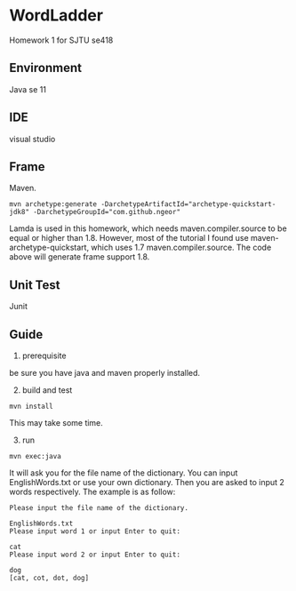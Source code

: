 # WordLadder
Homework 1 for SJTU se418
## Environment
Java se 11
## IDE
visual studio
## Frame
Maven. 
```
mvn archetype:generate -DarchetypeArtifactId="archetype-quickstart-jdk8" -DarchetypeGroupId="com.github.ngeor"
```
Lamda is used in this homework, which needs maven.compiler.source to be equal or higher than 1.8. However, most of the tutorial I found use maven-archetype-quickstart, which uses 1.7 maven.compiler.source. The code above will generate frame support 1.8.
## Unit Test
Junit
## Guide
1. prerequisite

be sure you have java and maven properly installed.

2. build and test

```
mvn install
```
This may take some time.

3. run

```
mvn exec:java
```
It will ask you for the file name of the dictionary. You can input EnglishWords.txt or use your own dictionary. Then you are asked to input 2 words respectively. The example is as follow:

```
Please input the file name of the dictionary.

EnglishWords.txt
Please input word 1 or input Enter to quit: 

cat
Please input word 2 or input Enter to quit: 

dog
[cat, cot, dot, dog]

```
